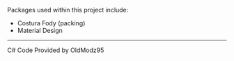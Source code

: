Packages used within this project include:

- Costura Fody (packing)
- Material Design 

---------------------------------------------------------------------------

C# Code Provided by OldModz95

